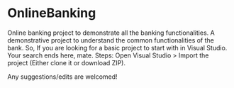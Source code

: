 # OnlineBanking
Online banking project to demonstrate all the banking functionalities.
A demonstrative project to understand the common functionalities of the bank.
So, If you are looking for a basic project to start with in Visual Studio. Your search ends here, mate.
Steps:
Open Visual Studio > Import the project (Either clone it or download ZIP).

Any suggestions/edits are welcomed! 
